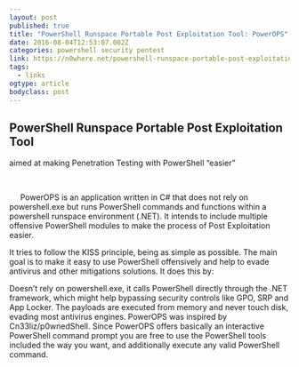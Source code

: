 ```yaml
---
layout: post 
published: true 
title: "PowerShell Runspace Portable Post Exploitation Tool: PowerOPS" 
date: 2016-08-04T12:53:07.002Z
categories: powershell security pentest
link: https://n0where.net/powershell-runspace-portable-post-exploitation-tool-powerops/ 
tags:
  - links
ogtype: article 
bodyclass: post 
---
```


## PowerShell Runspace Portable Post Exploitation Tool 
aimed at making Penetration Testing with PowerShell “easier”

 

     PowerOPS is an application written in C# that does not rely on powershell.exe but runs PowerShell commands and functions within a powershell runspace environment (.NET). It intends to include multiple offensive PowerShell modules to make the process of Post Exploitation easier.

It tries to follow the KISS principle, being as simple as possible. The main goal is to make it easy to use PowerShell offensively and help to evade antivirus and other mitigations solutions. It does this by:

Doesn’t rely on powershell.exe, it calls PowerShell directly through the .NET framework, which might help bypassing security controls like GPO, SRP and App Locker.
The payloads are executed from memory and never touch disk, evading most antivirus engines.
PowerOPS was inspired by Cn33liz/p0wnedShell. Since PowerOPS offers basically an interactive PowerShell command prompt you are free to use the PowerShell tools included the way you want, and additionally execute any valid PowerShell command.